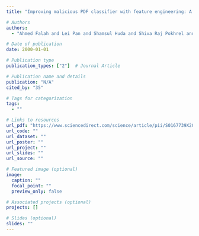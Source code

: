```yaml
---
title: "Improving malicious PDF classifier with feature engineering: A data-driven approach"

# Authors
authors:
  - "Ahmed Falah and Lei Pan and Shamsul Huda and Shiva Raj Pokhrel and Adnan Anwar"

# Date of publication
date: 2000-01-01

# Publication type
publication_types: ["2"]  # Journal Article

# Publication name and details
publication: "N/A"
cited_by: "35"

# Tags for categorization
tags:
  - ""

# Links to resources
url_pdf: "https://www.sciencedirect.com/science/article/pii/S0167739X20305082"  # Link to the resource
url_code: ""
url_dataset: ""
url_poster: ""
url_project: ""
url_slides: ""
url_source: ""

# Featured image (optional)
image:
  caption: ""
  focal_point: ""
  preview_only: false

# Associated projects (optional)
projects: []

# Slides (optional)
slides: ""
---
```

